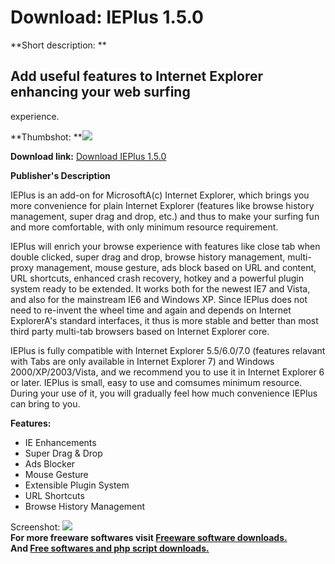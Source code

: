 # Download: IEPlus 1.5.0

**Short description: **

## Add useful features to Internet Explorer enhancing your web surfing
experience.

  
**Thumbshot: **![](http://www.freewarefiles.com/screenshot/ieplus0912.gif)   
  
**Download link:** [Download IEPlus 1.5.0](http://freesoftwares.boysofts.com/IEPlus_program_33797.html)  
  

**Publisher's Description**  
  

IEPlus is an add-on for MicrosoftA(c) Internet Explorer, which brings you more
convenience for plain Internet Explorer (features like browse history
management, super drag and drop, etc.) and thus to make your surfing fun and
more comfortable, with only minimum resource requirement.

IEPlus will enrich your browse experience with features like close tab when
double clicked, super drag and drop, browse history management, multi-proxy
management, mouse gesture, ads block based on URL and content, URL shortcuts,
enhanced crash recovery, hotkey and a powerful plugin system ready to be
extended. It works both for the newest IE7 and Vista, and also for the
mainstream IE6 and Windows XP. Since IEPlus does not need to re-invent the
wheel time and again and depends on Internet ExplorerA's standard interfaces,
it thus is more stable and better than most third party multi-tab browsers
based on Internet Explorer core.

IEPlus is fully compatible with Internet Explorer 5.5/6.0/7.0 (features
relavant with Tabs are only available in Internet Explorer 7) and Windows
2000/XP/2003/Vista, and we recommend you to use it in Internet Explorer 6 or
later. IEPlus is small, easy to use and comsumes minimum resource. During your
use of it, you will gradually feel how much convenience IEPlus can bring to
you.

**Features:**

  * IE Enhancements 
  * Super Drag & Drop 
  * Ads Blocker 
  * Mouse Gesture 
  * Extensible Plugin System 
  * URL Shortcuts 
  * Browse History Management 

  
  
Screenshot: ![](http://www.freewarefiles.com/screenshot/ieplus0912.gif)  
**For more freeware softwares visit [Freeware software downloads.](http://freesoftwares.boysofts.com/)**   
**And [Free softwares and php script downloads.](http://www.boysofts.com/)**

